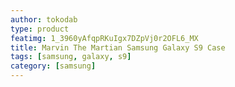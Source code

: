 ```yaml
---
author: tokodab
type: product
featimg: 1_3960yAfqpRKuIgx7DZpVj0r2OFL6_MX
title: Marvin The Martian Samsung Galaxy S9 Case
tags: [samsung, galaxy, s9]
category: [samsung]
---
```

